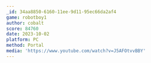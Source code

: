 ```yaml
---
_id: 34aa8850-6160-11ee-9d11-95ec66da2af4
game: robotboy1
author: cobalt
score: 84760
date: 2023-10-02
platform: PC
method: Portal
media: 'https://www.youtube.com/watch?v=J5AFOtvvBBY'
---
```

